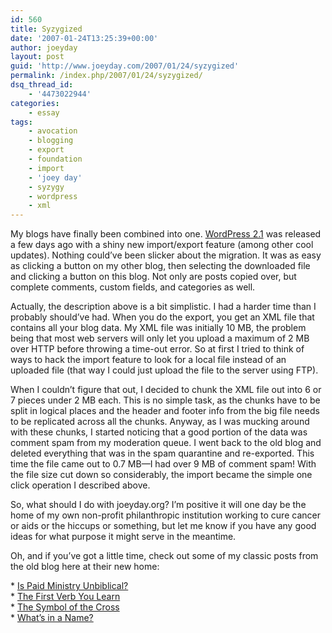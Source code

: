 ```yaml
---
id: 560
title: Syzygized
date: '2007-01-24T13:25:39+00:00'
author: joeyday
layout: post
guid: 'http://www.joeyday.com/2007/01/24/syzygized'
permalink: /index.php/2007/01/24/syzygized/
dsq_thread_id:
    - '4473022944'
categories:
    - essay
tags:
    - avocation
    - blogging
    - export
    - foundation
    - import
    - 'joey day'
    - syzygy
    - wordpress
    - xml
---
```


My blogs have finally been combined into one. [WordPress 2.1](http://www.wordpress.org) was released a few days ago with a shiny new import/export feature (among other cool updates). Nothing could’ve been slicker about the migration. It was as easy as clicking a button on my other blog, then selecting the downloaded file and clicking a button on this blog. Not only are posts copied over, but complete comments, custom fields, and categories as well.

Actually, the description above is a bit simplistic. I had a harder time than I probably should’ve had. When you do the export, you get an XML file that contains all your blog data. My XML file was initially 10 MB, the problem being that most web servers will only let you upload a maximum of 2 MB over HTTP before throwing a time-out error. So at first I tried to think of ways to hack the import feature to look for a local file instead of an uploaded file (that way I could just upload the file to the server using FTP).

When I couldn’t figure that out, I decided to chunk the XML file out into 6 or 7 pieces under 2 MB each. This is no simple task, as the chunks have to be split in logical places and the header and footer info from the big file needs to be replicated across all the chunks. Anyway, as I was mucking around with these chunks, I started noticing that a good portion of the data was comment spam from my moderation queue. I went back to the old blog and deleted everything that was in the spam quarantine and re-exported. This time the file came out to 0.7 MB—I had over 9 MB of comment spam! With the file size cut down so considerably, the import became the simple one click operation I described above.

So, what should I do with joeyday.org? I’m positive it will one day be the home of my own non-profit philanthropic institution working to cure cancer or aids or the hiccups or something, but let me know if you have any good ideas for what purpose it might serve in the meantime.

Oh, and if you’ve got a little time, check out some of my classic posts from the old blog here at their new home:

\* [Is Paid Ministry Unbiblical?](/2005/06/03/is-paid-ministry-unbiblical)  
\* [The First Verb You Learn](/2005/03/03/the-first-verb-you-learn)  
\* [The Symbol of the Cross](/2005/03/02/the-symbol-of-the-cross)  
\* [What’s in a Name?](/2005/01/14/whats-in-a-name)
